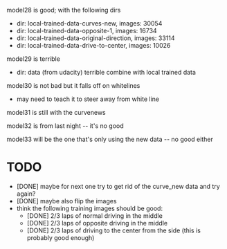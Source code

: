 model28 is good; with the following dirs
- dir: local-trained-data-curves-new, images: 30054
- dir: local-trained-data-opposite-1, images: 16734
- dir: local-trained-data-original-direction, images: 33114
- dir: local-trained-data-drive-to-center, images: 10026


model29 is terrible
- dir: data (from udacity) terrible combine with local trained data


model30 is not bad but it falls off on whitelines
- may need to teach it to steer away from white line

model31 is still with the curvenews

model32 is from last night -- it's no good

model33 will be the one that's only using the new data -- no good either


# TODO
- [DONE] maybe for next one try to get rid of the curve_new data and try again?
- [DONE] maybe also flip the images
- think the following training images should be good:
  - [DONE] 2/3 laps of normal driving in the middle
  - [DONE] 2/3 laps of opposite driving in the middle
  - [DONE] 2/3 laps of driving to the center from the side (this is probably good enough)
